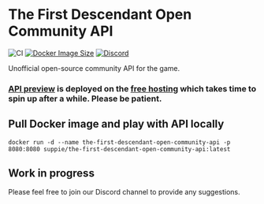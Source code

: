 # The First Descendant Open Community API

![CI](https://github.com/SuppieRK/the-first-descendant-open-community-api/actions/workflows/graalvm.yml/badge.svg)
[![Docker Image Size](https://img.shields.io/docker/image-size/suppie/the-first-descendant-open-community-api)](https://hub.docker.com/r/suppie/the-first-descendant-open-community-api)
[![Discord](https://img.shields.io/discord/1262414271632113766?label=Discord&logo=discord&logoColor=white)](https://discord.gg/AJkW8Y4msF)

Unofficial open-source community API for the game.

### [API preview](https://the-first-descendant-open-community-api.onrender.com/swagger-ui/index.html) is deployed on the [free hosting](https://render.com/) which takes time to spin up after a while. Please be patient.

## Pull Docker image and play with API locally

```shell
docker run -d --name the-first-descendant-open-community-api -p 8080:8080 suppie/the-first-descendant-open-community-api:latest
```

## Work in progress

Please feel free to join our Discord channel to provide any suggestions.